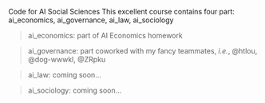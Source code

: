 Code for AI Social Sciences
This excellent course contains four part: ai_economics, ai_governance, ai_law, ai_sociology

> ai_economics: part of AI Economics homework

> ai_governance: part coworked with my fancy teammates, *i.e.*, @htlou, @dog-wwwkl, @ZRpku

> ai_law: coming soon...

> ai_sociology: coming soon...